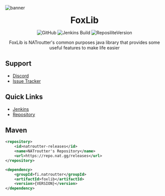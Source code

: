 ![banner](https://cdn.nat.gg/img/foxlib_banner.png)

<div align="center">
<h1 style="margin: 0;font-weight: 700;font-family:-apple-system,BlinkMacSystemFont,Segoe UI,Helvetica,Arial,sans-serif,Apple Color Emoji,Segoe UI Emoji">FoxLib</h1>

![GitHub](https://img.shields.io/github/license/NATroutter/FoxBot?style=for-the-badge)
![Jenkins Build](https://img.shields.io/jenkins/build?jobUrl=https%3A%2F%2Fjenkins.nat.gg%2Fjob%2Fgeneral%2Fjob%2FFoxLib%2F&style=for-the-badge)
![ReposiliteVersion](https://img.shields.io/badge/dynamic/json?url=https%3A%2F%2Frepo.nat.gg%2Fapi%2Fmaven%2Flatest%2Fversion%2Freleases%2Ffi%2Fnatroutter%2Ffoxlib%2F&query=%24.version&style=for-the-badge&label=Version&color=%23329ea8)


FoxLib is NATroutter's common purposes java library that provides some useful features to make life easier

</div>

## Support
- [Discord](https://discord.nat.gg/)
- [Issue Tracker](https://github.com/NATroutter/FoxLib/issues)

## Quick Links
- [Jenkins](https://jenkins.nat.gg/job/general/job/FoxLib/)
- [Repository](https://repo.nat.gg/#/releases/fi/natroutter/foxlib)

## Maven
````xml
<repository>
	<id>natroutter-releases</id>
	<name>NATroutter's Repository</name>
	<url>https://repo.nat.gg/releases</url>
</repository>

<dependency>
    <groupId>fi.natroutter</groupId>
    <artifactId>foxlib</artifactId>
    <version>{VERSION}</version>
</dependency>
````